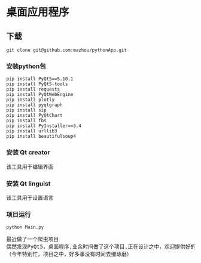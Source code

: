 # 桌面应用程序


## 下载
```
git clone git@github.com:mazhou/pythonApp.git
```


### 安装python包
```
pip install PyQt5==5.10.1 
pip install PyQt5-tools
pip install requests
pip install PyQtWebEngine
pip install plotly
pip install pyqtgraph
pip install sip
pip install PyQtChart
pip install fbs 
pip install PyInstaller==3.4
pip install urllib3
pip install beautifulsoup4
```

### 安装 Qt creator
该工具用于编辑界面

### 安装 Qt linguist
该工具用于设置语言


### 项目运行
```
python Main.py
```

<pre>
最近做了一个爬虫项目
偶然发现PyQt5，桌面程序,业余时间做了这个项目,正在设计之中，欢迎提供好的想法
（今年特别忙，项目之中，好多事没有时间去细琢磨）
</pre>
